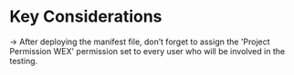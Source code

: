 # Key Considerations<br/>
-> After deploying the manifest file, don’t forget to assign the 'Project Permission WEX' permission set to every user who will be involved in the testing.

